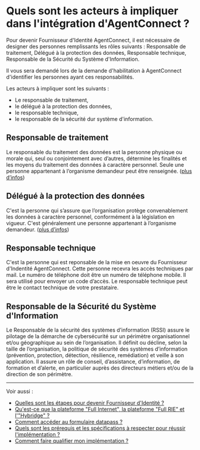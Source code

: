 # Quels sont les acteurs à impliquer dans l'intégration d'AgentConnect ?

Pour devenir Fournisseur d'Identité AgentConnect, il est nécessaire de designer des personnes remplissants les rôles suivants : Responsable de traitement, Délégué à la protection des données, Responsable technique, Responsable de la Sécurité du Système d'Information. 

Il vous sera demandé lors de la demande d'habilitation à AgentConnect d'identifier les personnes ayant ces responsabilités. 

Les acteurs à impliquer sont les suivants : 

- Le responsable de traitement,
- le délégué à la protection des données,
- le responsable technique,
- le responsable de la sécurité dur système d'information.


## Responsable de traitement

Le responsable du traitement des données est la personne physique ou morale qui, seul ou conjointement avec d’autres, détermine les finalités et les moyens du traitement des données à caractère personnel. Seule une personne appartenant à l’organisme demandeur peut être renseignée. ([plus d’infos](https://www.cnil.fr/fr/definition/responsable-de-traitement))

## Délégué à la protection des données

C'est la personne qui s’assure que l’organisation protège convenablement les données à caractère personnel, conformément à la législation en vigueur. C'est généralement une personne appartenant à l’organisme demandeur. ([plus d’infos](https://www.cnil.fr/fr/designation-dpo))

##  Responsable technique

C'est la personne qui est reponsable de la mise en oeuvre du Fournisseur d'Indentité AgentConnect. Cette personne recevra les accès techniques par mail. Le numéro de téléphone doit être un numéro de téléphone mobile. Il sera utilisé pour envoyer un code d’accès. Le responsable technique peut être le contact technique de votre prestataire. 

## Responsable de la Sécurité du Système d'Information 

Le Responsable de la sécurité des systèmes d’information (RSSI)
assure le pilotage de la démarche de cybersécurité sur un périmètre
organisationnel et/ou géographique au sein de l’organisation. Il définit
ou décline, selon la taille de l’organisation, la politique de sécurité des
systèmes d’information (prévention, protection, détection, résilience,
remédiation) et veille à son application. Il assure un rôle de conseil,
d’assistance, d’information, de formation et d’alerte, en particulier
auprès des directeurs métiers et/ou de la direction de son périmètre.


---

Voir aussi : 
- [Quelles sont les étapes pour devenir Fournisseur d'Identité ?](../pilotage_fca/pilotage_fca_etapes_fi.md)
- [Qu'est-ce que la plateforme "Full Internet", la plateforme "Full RIE" et l'"Hybridge" ?](../pilotage_fca/plateformes_fi.md)
- [Comment accéder au formulaire datapass ?](../pilotage_fca/datapass_fi.md)
- [Quels sont les prérequis et les spécifications à respecter pour réussir  l'implémentation ?](../implementation_fca_fi/spec_recette_fca_fi.md)
- [Comment faire qualifier mon implémentation ?](../implementation_fca_fi/recette_fi.md)